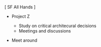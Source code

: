 [ SF All Hands ]

* Project Z
  * Study on critical architecural decisions
  * Meetings and discussions

* Meet around
